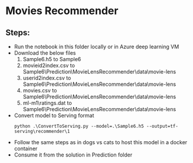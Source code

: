 # Movies Recommender

## Steps:

* Run the notebook in this folder locally or in Azure deep learning VM
* Download the below files
    1. Sample6.h5           to Sample6
    1. movieid2index.csv    to Sample6\Prediction\MovieLensRecommender\data\movie-lens
    1. userid2index.csv     to Sample6\Prediction\MovieLensRecommender\data\movie-lens
    1. movies.csv           to Sample6\Prediction\MovieLensRecommender\data\movie-lens
    1. ml-m1\ratings.dat    to Sample6\Prediction\MovieLensRecommender\data\movie-lens
* Convert model to Serving format
    ```
    python .\ConvertToServing.py --model=.\Sample6.h5 --output=tf-serving\recommender\1
    ```
* Follow the same steps as in dogs vs cats to host this model in a docker container
* Consume it from the solution in Prediction folder